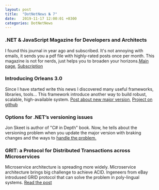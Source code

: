 ```yaml
---
layout: post
title:  "DotNetNews № 7"
date:   2019-11-17 12:00:01 +0300
categories: DotNetNews
---
```


### .NET & JavaScript Magazine for Developers and Architects

I found this journal in year ago and subscribed. It's not annoying with emails, it sends you a pdf file with highly-rated posts once per month. This magazine is not for nerds, just helps you to broaden your horizons.[Main page](https://www.dotnetcurry.com/), [Subscription](https://www.dotnetcurry.com/magazine/)

### Introducing Orleans 3.0

Since I have started write this news I discovered many useful frameworks, libraries, tools... This framework introduce another way to build robust, scalable, high-available system.
[Post about new major version](https://devblogs.microsoft.com/dotnet/orleans-3-0/), [Project on github](https://github.com/dotnet/orleans)

### Options for .NET’s versioning issues

Jon Skeet is author of "C# in Depth" book. Now, he tells about the versioning problem when you update the major version with braking changes and the ways to [handle the problem.](https://codeblog.jonskeet.uk/2019/10/25/options-for-nets-versioning-issues/)

### GRIT: a Protocol for Distributed Transactions across Microservices

Microservice architecture is spreading more widely. Microservice architecture brings big challenge to achieve ACID. Ingeneers from eBay introdused GRID protocol that can solve the problem in poly-lingual systems. [Read the post](https://tech.ebayinc.com/engineering/grit-a-protocol-for-distributed-transactions-across-microservices/)
